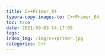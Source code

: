 ```yaml
---
title: C++Primer_04
typora-copy-images-to: C++Primer_04
toc: true
date: 2021-09-03 14:17:09
tags:
index_img: /img/c++primer.jpg
categories: C++
---
```


